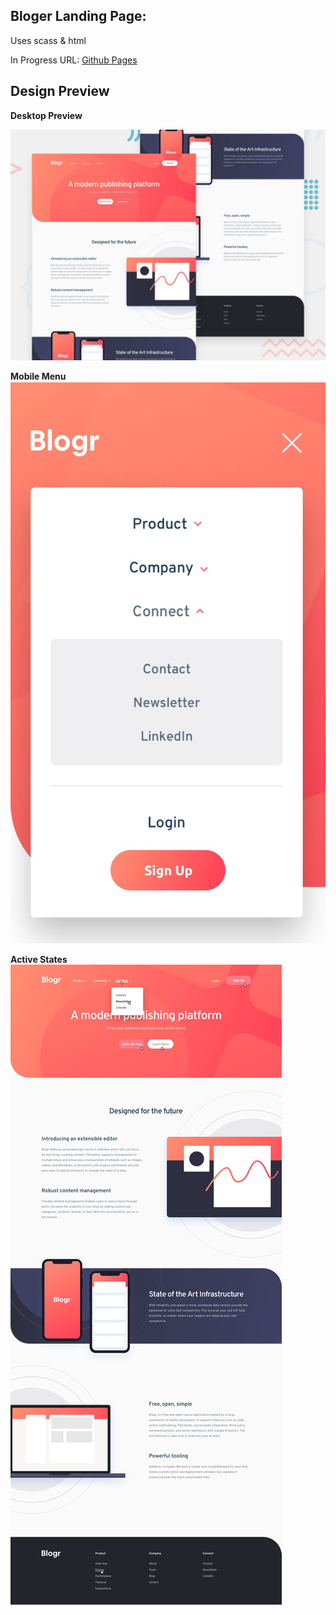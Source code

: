## Bloger Landing Page:

Uses scass & html

In Progress URL: [Github Pages](https://natarajchakraborty.github.io/blogr-landing-page/)

## Design Preview

**Desktop Preview**

![Desktop Preview](./design/desktop-preview.jpg)

**Mobile Menu**
![Mobile Menu](./design/mobile-menu.jpg)

**Active States**
![Active States](./design/active-states.jpg)


